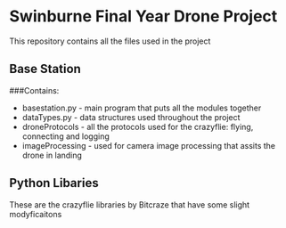 # Swinburne Final Year Drone Project

This repository contains all the files used in the project

## Base Station 
###Contains:
- basestation.py - main program that puts all the modules together
- dataTypes.py - data structures used throughout the project
- droneProtocols - all the protocols used for the crazyflie: flying, connecting and logging
- imageProcessing - used for camera image processing that assits the drone in landing

## Python Libaries
These are the crazyflie libraries by Bitcraze that have some slight modyficaitons